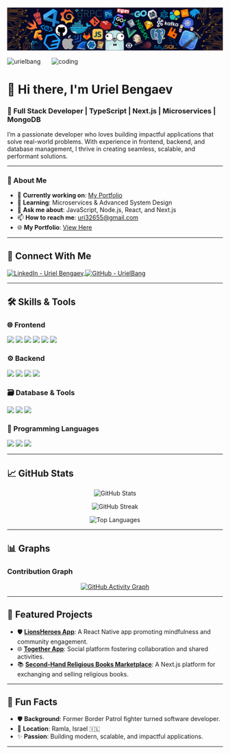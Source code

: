 ![Header](./header1.png)

<img align="right" alt="coding" width="400" src="https://cdn.dribbble.com/users/1162077/screenshots/3848914/programmer.gif">

<p align="left"> <img src="https://komarev.com/ghpvc/?username=urielbang&label=Profile%20views&color=0e75b6&style=flat" alt="urielbang" /> </p>

# 👋 Hi there, I'm **Uriel Bengaev**  
### 🚀 Full Stack Developer | TypeScript | Next.js | Microservices | MongoDB

I’m a passionate developer who loves building impactful applications that solve real-world problems. With experience in frontend, backend, and database management, I thrive in creating seamless, scalable, and performant solutions.

---

### 🌟 About Me
- 🔭 **Currently working on**: [My Portfolio](https://main--uriel-bang.netlify.app/)
- 🌱 **Learning**: Microservices & Advanced System Design
- 💬 **Ask me about**: JavaScript, Node.js, React, and Next.js
- 📫 **How to reach me**: [uri32655@gmail.com](mailto:uri32655@gmail.com)
- 🌐 **My Portfolio**: [View Here](https://main--uriel-bang.netlify.app/)

---

## 🔗 **Connect With Me**
<p align="left">
  <a href="https://linkedin.com/in/uriel-bangeav" target="blank">
    <img align="center" src="https://raw.githubusercontent.com/rahuldkjain/github-profile-readme-generator/master/src/images/icons/Social/linked-in-alt.svg" alt="LinkedIn - Uriel Bengaev" height="30" width="40" />
  </a>
  <a href="https://github.com/urielbang" target="blank">
    <img align="center" src="https://raw.githubusercontent.com/rahuldkjain/github-profile-readme-generator/master/src/images/icons/Social/github.svg" alt="GitHub - UrielBang" height="30" width="40" />
  </a>
</p>

---

## 🛠️ **Skills & Tools**
### 🌐 Frontend
<p align="left">
  <img src="https://img.shields.io/badge/React-61DAFB?style=for-the-badge&logo=react&logoColor=black" />
  <img src="https://img.shields.io/badge/Next.js-000000?style=for-the-badge&logo=nextdotjs&logoColor=white" />
  <img src="https://img.shields.io/badge/TypeScript-3178C6?style=for-the-badge&logo=typescript&logoColor=white" />
  <img src="https://img.shields.io/badge/React%20Native-61DAFB?style=for-the-badge&logo=react&logoColor=black" />
  <img src="https://img.shields.io/badge/HTML5-E34F26?style=for-the-badge&logo=html5&logoColor=white" />
  <img src="https://img.shields.io/badge/CSS3-1572B6?style=for-the-badge&logo=css3&logoColor=white" />
</p>

### ⚙️ Backend
<p align="left">
  <img src="https://img.shields.io/badge/Node.js-339933?style=for-the-badge&logo=nodedotjs&logoColor=white" />
  <img src="https://img.shields.io/badge/Express.js-000000?style=for-the-badge&logo=express&logoColor=white" />
  <img src="https://img.shields.io/badge/Microservices-FF6F00?style=for-the-badge&logo=cloudflare&logoColor=white" />
  <img src="https://img.shields.io/badge/REST-0052CC?style=for-the-badge&logo=api&logoColor=white" />
</p>

### 🗃️ Database & Tools
<p align="left">
  <img src="https://img.shields.io/badge/MongoDB-4EA94B?style=for-the-badge&logo=mongodb&logoColor=white" />
  <img src="https://img.shields.io/badge/MySQL-4479A1?style=for-the-badge&logo=mysql&logoColor=white" />
  <img src="https://img.shields.io/badge/PostgreSQL-4169E1?style=for-the-badge&logo=postgresql&logoColor=white" />
</p>

### 📜 Programming Languages
<p align="left">
  <img src="https://img.shields.io/badge/Java-007396?style=for-the-badge&logo=java&logoColor=white" />
  <img src="https://img.shields.io/badge/JavaScript-F7DF1E?style=for-the-badge&logo=javascript&logoColor=black" />
  <img src="https://img.shields.io/badge/TypeScript-007ACC?style=for-the-badge&logo=typescript&logoColor=white" />
</p>

---

## 📈 **GitHub Stats**
<p align="center">
  <img src="https://github-readme-stats.vercel.app/api?username=urielbang&show_icons=true&locale=en&theme=tokyonight" alt="GitHub Stats" />
</p>
<p align="center">
  <img src="https://github-readme-streak-stats.herokuapp.com/?user=urielbang&theme=tokyonight" alt="GitHub Streak" />
</p>
<p align="center">
  <img src="https://github-readme-stats.vercel.app/api/top-langs/?username=urielbang&layout=compact&theme=tokyonight" alt="Top Languages" />
</p>

---

## 📊 **Graphs**
### Contribution Graph
<p align="center">
  <a href="https://github.com/ashutosh00710/github-readme-activity-graph">
    <img src="https://github-readme-activity-graph.vercel.app/graph?username=urielbang&bg_color=282426&color=9e4c98&line=9e4c98&point=403d3d&area=true&hide_border=true" alt="GitHub Activity Graph" />
  </a>
</p>



---

## 💼 **Featured Projects**
- 🛡️ **[LionsHeroes App](https://github.com/urielbang/LionsHeroes)**: A React Native app promoting mindfulness and community engagement.
- 🌐 **[Together App](https://github.com/urielbang/Together)**: Social platform fostering collaboration and shared activities.
- 📚 **[Second-Hand Religious Books Marketplace](https://github.com/urielbang/...)**: A Next.js platform for exchanging and selling religious books.

---

## 🌟 **Fun Facts**
- 🛡️ **Background**: Former Border Patrol fighter turned software developer.
- 📍 **Location**: Ramla, Israel 🇮🇱
- ✨ **Passion**: Building modern, scalable, and impactful applications.

---

